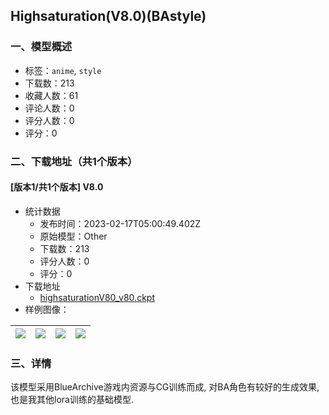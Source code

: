 ## Highsaturation(V8.0)(BAstyle)
### 一、模型概述

- 标签：`anime`, `style`
- 下载数：213
- 收藏人数：61
- 评论人数：0
- 评分人数：0
- 评分：0

### 二、下载地址（共1个版本）

#### [版本1/共1个版本] V8.0

- 统计数据
  - 发布时间：2023-02-17T05:00:49.402Z
  - 原始模型：Other
  - 下载数：213
  - 评分人数：0
  - 评分：0
- 下载地址
  - [highsaturationV80_v80.ckpt](https://civitai.com/api/download/models/11516)
- 样例图像：

| <img src="https://image.civitai.com/xG1nkqKTMzGDvpLrqFT7WA/daf98f74-e412-4278-a6a3-890e0566a700/width=450/110374.jpeg" /> | <img src="https://image.civitai.com/xG1nkqKTMzGDvpLrqFT7WA/78a83033-e030-4ce3-4fc0-0066e1504700/width=450/110393.jpeg" /> | <img src="https://image.civitai.com/xG1nkqKTMzGDvpLrqFT7WA/2003fd08-9254-4186-5fde-927ca6eab000/width=450/110392.jpeg" /> | <img src="https://image.civitai.com/xG1nkqKTMzGDvpLrqFT7WA/2db917cf-afca-49ba-c594-ff4b61c35300/width=450/110391.jpeg" /> |
| ---- | ---- | ---- | ---- |


### 三、详情
<p>该模型采用BlueArchive游戏内资源与CG训练而成, 对BA角色有较好的生成效果, 也是我其他lora训练的基础模型.</p>